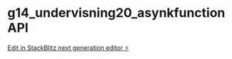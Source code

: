 # g14_undervisning20_asynkfunctionAPI

[Edit in StackBlitz next generation editor ⚡️](https://stackblitz.com/~/github.com/eirinedvinsen/g14_undervisning20_asynkfunctionAPI)